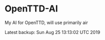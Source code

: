 # OpenTTD-AI
My AI for OpenTTD, will use primarily air

Latest backup: Sun Aug 25 13:13:02 UTC 2019
